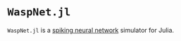 # `WaspNet.jl`
`WaspNet.jl` is a [spiking neural network](https://en.wikipedia.org/wiki/Spiking_neural_network) simulator for Julia. 
